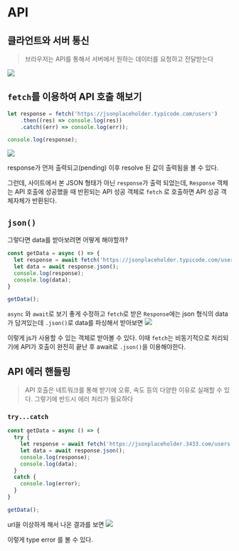 # API

## 클라언트와 서버 통신
> 브라우저는 API를 통해서 서버에서 원하는 데이터를 요청하고 전달받는다


![](https://i.imgur.com/LyJseAb.png)

## `fetch`를 이용하여 API 호출 해보기
```js
let response = fetch('https://jsonplaceholder.typicode.com/users')
    .then((res) => console.log(res))
    .catch((err) => console.log(err));

console.log(response);
```

![](https://i.imgur.com/3nKG2Qy.png)

response가 먼저 출력되고(pending) 이후 resolve 된 값이 출력됨을 볼 수 있다.

그런데, 사이트에서 본 JSON 형태가 아닌 `response`가 출력 되었는데, `Response` 객체는 API 호출에 성공했을 때 반횐되는 API 성공 객체로 `fetch` 로 호출하면 API 성공 객체자체가 반환된다.


## `json()`
그렇다면 data를 받아보려면 어떻게 해야할까?
```js
const getData = async () => {
  let response = await fetch('https://jsonplaceholder.typicode.com/users');
  let data = await response.json();
  console.log(response);
  console.log(data);
}

getData();
```

`async` 와 `await`로 보기 좋게 수정하고 
`fetch`로 받은 `Response`에는 json 형식의 data가 담겨있는데 `.json()`로 data를 파싱해서 받아보면
![](https://i.imgur.com/NSXOjH6.png)

이렇게 js가 사용할 수 있는 객체로 받아볼 수 있다.
이때 `fetch`는 비동기적으로 처리되기에 API가 호출이 완전히 끝난 후 await로 `.json()`을 이용해야한다.


## API 에러 핸들링
> API 호출은 네트워크를 통해 받기에 오류, 속도 등의 다양한 이유로 실패할 수 있다.
> 그렇기에 반드시 에러 처리가 필요하다

### `try...catch`
```js
const getData = async () => {
  try {
    let response = await fetch('https://jsonplaceholder.3433.com/users');
    let data = await response.json();
    console.log(response);
    console.log(data);
  }
  catch {
    console.log(error);
  }
}

getData();
```

url을 이상하게 해서 나온 결과를 보면
![](https://i.imgur.com/HA9KsTd.png)

이렇게 type error 를 볼 수 있다.
